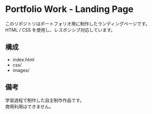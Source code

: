 # Portfolio Work - Landing Page

このリポジトリはポートフォリオ用に制作したランディングページです。  
HTML / CSS を使用し、レスポンシブ対応しています。

## 構成
- index.html
- css/
- images/

## 備考
学習過程で制作した自主制作作品です。  
商用利用はできません。
